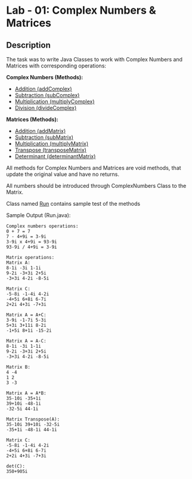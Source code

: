 # Lab - 01: Complex Numbers & Matrices

## Description
The task was to write Java Classes to work with Complex Numbers and Matrices with corresponding operations:

**Complex Numbers (Methods):**
- [Addition (addComplex)](https://github.com/atayev2012/java_course_2024/blob/main/src/lab_01/ComplexNumber.java#L21)
- [Subtraction (subComplex)](https://github.com/atayev2012/java_course_2024/blob/main/src/lab_01/ComplexNumber.java#L26)
- [Multiplication (multiplyComplex)](https://github.com/atayev2012/java_course_2024/blob/main/src/lab_01/ComplexNumber.java#L33)
- [Division (divideComplex)](https://github.com/atayev2012/java_course_2024/blob/main/src/lab_01/ComplexNumber.java#L41)

**Matrices (Methods):**
- [Addition (addMatrix)](https://github.com/atayev2012/java_course_2024/blob/main/src/lab_01/Matrix.java#L29)
- [Subtraction (subMatrix)](https://github.com/atayev2012/java_course_2024/blob/main/src/lab_01/Matrix.java#L44)
- [Multiplication (multiplyMatrix)](https://github.com/atayev2012/java_course_2024/blob/main/src/lab_01/Matrix.java#L59)
- [Transpose (transposeMatrix)](https://github.com/atayev2012/java_course_2024/blob/main/src/lab_01/Matrix.java#L81)
- [Determinant (determinantMatrix)](https://github.com/atayev2012/java_course_2024/blob/main/src/lab_01/Matrix.java#L141)

All methods for Complex Numbers and Matrices are void methods, that update the original value and have no returns.

All numbers should be introduced through ComplexNumbers Class to the Matrix.

Class named [Run](https://github.com/atayev2012/java_course_2024/blob/main/src/lab_01/Run.java) contains sample test of the methods

Sample Output (Run.java):
```
Complex numbers operations:
0 + 7 = 7 
7 - 4+9i = 3-9i 
3-9i x 4+9i = 93-9i 
93-9i / 4+9i = 3-9i 

Matrix operations:
Matrix A:
8-1i -3i 1-1i 
9-2i -3+3i 2+5i 
-3+3i 4-2i -8-5i 

Matrix C:
-5-8i -1-4i 4-2i 
-4+5i 6+8i 6-7i 
2+2i 4+3i -7+3i 

Matrix A = A+C:
3-9i -1-7i 5-3i 
5+3i 3+11i 8-2i 
-1+5i 8+1i -15-2i 

Matrix A = A-C:
8-1i -3i 1-1i 
9-2i -3+3i 2+5i 
-3+3i 4-2i -8-5i 

Matrix B:
4 -4 
1 2 
3 -3 

Matrix A = A*B:
35-10i -35+1i 
39+10i -48-1i 
-32-5i 44-1i 

Matrix Transpose(A):
35-10i 39+10i -32-5i 
-35+1i -48-1i 44-1i 

Matrix C:
-5-8i -1-4i 4-2i 
-4+5i 6+8i 6-7i 
2+2i 4+3i -7+3i 

det(C):
350+905i
```